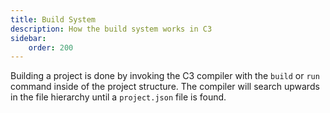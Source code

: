 ```yaml
---
title: Build System
description: How the build system works in C3
sidebar:
    order: 200
---
```


Building a project is done by invoking the C3 compiler with the `build` or `run` command inside of the project structure. The compiler will search upwards in the file hierarchy until a `project.json` file is found.

